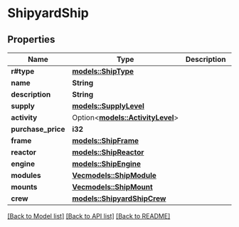 # ShipyardShip

## Properties

Name | Type | Description | Notes
------------ | ------------- | ------------- | -------------
**r#type** | [**models::ShipType**](ShipType.md) |  | 
**name** | **String** |  | 
**description** | **String** |  | 
**supply** | [**models::SupplyLevel**](SupplyLevel.md) |  | 
**activity** | Option<[**models::ActivityLevel**](ActivityLevel.md)> |  | [optional]
**purchase_price** | **i32** |  | 
**frame** | [**models::ShipFrame**](ShipFrame.md) |  | 
**reactor** | [**models::ShipReactor**](ShipReactor.md) |  | 
**engine** | [**models::ShipEngine**](ShipEngine.md) |  | 
**modules** | [**Vec<models::ShipModule>**](ShipModule.md) |  | 
**mounts** | [**Vec<models::ShipMount>**](ShipMount.md) |  | 
**crew** | [**models::ShipyardShipCrew**](ShipyardShip_crew.md) |  | 

[[Back to Model list]](../README.md#documentation-for-models) [[Back to API list]](../README.md#documentation-for-api-endpoints) [[Back to README]](../README.md)


